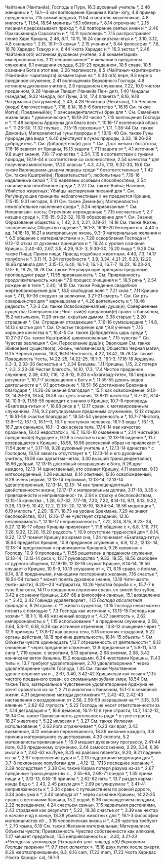 Чайтанья (Чаитанйа), Господь в Пури, 16.3
духовный учитель *, 2.46 
женщины и *, 16.1—3 
как
воплощение Кришны в Кали- югу, 4.8
пример преданности, 7.15 
самый щедрый, 11.54 
спаситель мошенников, 4.8 
милость *, 11.54, 18.54 
молитвы *,6.1 
обитель *, 8.14 
отречение *, 2.15
писания предсказывают приход *, 4.8 
повторение святых имен и *, 2.46 
Пракашананда Сарасвати и *, 10.11 
проповедь *, 7.15
распространяет пение Харе Кришна, 2.46, 8.11, 10.11, 16.24 
санкиртана-ягья и *, 3.10, 3.12, 4.8 
санньяса *, 2.15, 16.1—3 
семья *, 2.15
ученики *, 6.44 
философия *, 7.8, 18.78 
Харидас Тхакур и », 6.44 
Чхота Харидас и *, 16.3 
экстаз *, 2.46 
Чайтанья о(б)
истинном духовном учителе, 2.8 
комментариях имперсоналистов, 2.12 
непривязанное™ и желании в преданном служении, 6.1 
очищении сердца, 6.20-23 
преданном, 10.5 
славе, 10.5
сознании Бога в этот век, 3.26 
терпимости, 8.5
«Чайтанья-чаритамрита» (Чаитанйа- чаритамрта) комментарии на *, 9.34 
о(б)
вере, 9.3
вере в преданное служение, 2.41 
воплощениях Верховного Господа, 4.8
истинном духовном учителе, 2.8 
преданном служении, 7.22, 10.9 
чистом преданном, 9.28 
Чанакья Пандит (Чанакйа Пан- дит), 1.40
Чандалы (чандалы), 9.32 
Чандра, бог Луны, 3.14, 17.4 
планета *, 8.16, 9.18 
Чатурмасья (чатурмаейа), 2.43, 4.28 
Чекитана (Чекитана), 1.5 
Человек (люди)
благочестивые *, 7.16, 8.14, 16.5-6 
богатство *, 16.16
См. также Йог(и); Преданный(е); Т рансценденталист(ы) брак для *.
	См. Семейная жизнь виды *
демонические *, 16.19-20 
число *, 7.15
воплощения Господа и *, 11.48 
вопросы Арджуны для блага всех *, 10.16-17
вселенский образ и *, 11.26-30, 11.32
глупые ., 7.15-15 
греховные *, 1.11, 1.36-44
См. также Демон(ы); Материалисты)
гуны природы и *, 18.19-40 
	См. также Гуны природы два вида *, 6.40
действуют в гунах природы, 3.33, 18.26-28
добродетель *.
	См. Добродетель(и)
долг *.
	См. Долг
желают богатства, 7.16-16
зависят от Кришны, 15.13
защита *, 7.11
защита от *, 4.1
источник *, 9.8
ищут знания, 7.16-17
качества *, 2.54, 7.15
в соответствии с гунами природы, 18.19-44
в соответствии со склонностями, 2.54
качества * для получения милостыни, 17.20
классы *, 4.3, 4.15, 7.13, 9.32-33, 16.6 
	См. также Варнашрама-дхарма лидеры среди *
безответственные *, 1.42 
	См. также Кшатрий(и); Правительство^); любопытные *, 7.16-16 
наделенные силой *, 7.10 
наделены особыми способностями, 2.54
насилие как неизбежное среди *, 2.27 
	См. также Война; Насилие; Убийство животных; Убийцы наставления писаний для *.
	См. Регулирующие принципы неблагочестивые » не предаются Кришне, 7.15-15, 9.31 
негодяи, 9.31
См. также Демон(ы); Материалисты)
нежелательное население среди *, 3.24
непривязанные *.
	См. Непривязан- ность; Отречение нерожденные *, 7.15 
несчастные *, 2.7 
низшие среди », 7.15-15, 9.32-32, 16.19
образование для *.
	См. Знание; Образование
общество «, 1.42, 2.4, 2.21, 3.19-21, 14.16
См. также Жизнь, человеческая; Общество
падение *, 16.1-3, 16.19-20 
безверие и «, 4.40 
в ад, 14.18-18, 16.21
в материальную жизнь, 9.3-3 
материальные желания и *, 6.5 
общение с материалистами и », 7.28
оскорбления Господа и *, 9.12-12 
отказ от духовных принципов и *, 16.24
с уровня сознания Кришны, 2.40-40, 2.67, 3.5, 4.29, 9.3- 3, 9.30-30, 15.20 
пища *, 9.26
См. также Пища; Прием пищи; Прасад
подобные животным, 4.40, 7.3, 14.17 
полубоги и *, 3.11-11, 3.24 
потребности *, 3.9, 3.34, 4.21-21, 6.23, 12.20, 18.66
правила для *, 3.15-15, 6.40, 16.1-3, 16.1-3, 16.7-7, 16.22, 16.23-24, 17.5- 6, 18.25, 18.78 
	См. также Регулирующие принципы
преданные проповедуют ради *, 11.55
привязанность *.
	См. Привязанность продолжительность жизни *,7.9 
процесс очищения и *, 18.5 
речь *, 2.54
рождение в теле *, 2.40, 14.15 
	См. также Рождение свадебное жертвоприношение для *, 18.5
свободная воля *, 7.21 
сила *, 7.11
Кришна как *, 7.11, 10-36
следуют за великими, 3.21-21 
	 смерть *.
	См.
	См.рть совершенство для * варнашрама и *, 4.26 
деятельность и *, 18.46 
редкость *, 7.3-3 
Си. также Освобожденная(ые) душа(и); Совершенные существа; Совершенство; Чис- тый(е) преданный(е)
сравн. с
баньяном, 15.2 
мотыльком, 11.29 
огнем, скрытым дымом, 3.38 
старые *, 2.20 
страдания *.
	См. Страдания страдающие *, 7.16-16 
сумасшедшие *, 14.8, 14.13 
счастье для *.
	См. Счастье
творение для *,9.8 
ученые *, 7.15
хорошие качества в *, 10.4-5 
Си. также Добродетель царь среди *, 10.27-27 
Си. также Кшатрий(и) цивилизованные *, 7.15 
чувства *. Си. Чувства эволюция *.
	См. Переселение душ(и); Эволюция
См. также Живое(ые) существо(а); Жизнь, человеческая; Общество Черная магия, 9.25 
Черный рынок, 16.3, 16.16 
Честность, 4.22, 18.42, 18.78 
Си. также Правдивость Честь, 14.22-25, 14.22-25, 16.1-3, 16.1-3, 17.18-18 
Арджуны, 2.3-3, 2.33-36 
бесчестье и *, 2.34 
Бхишмы, 1.11 
Кришны, 1.15, 2.2 
потеря *, 2.3, 2.33-36 
Чистая благость, 14.10, 17.3, 17.4 
Чистое преданное служение, 2.39, 4.10, 7.16, 12.8-12, 9.20 
в «Бхагавад-гите», 18.1 
вера как результат *, 10.7-7 
возвращение к Богу и *, 11.55-55 
девять видов деятельности в *, 9.1 
достижение *, 18.51-56 
достижение Брахмана благодаря *, 14.26-26 
знание благодаря *, 15.11 
как освобождение, 9.13-13, 14.26-26, 18.54, 18.58
как цель знания, 13.8-12 
качества *, 6.7-32, 8.14-14, 10.9-9, 11.55-55
приводит к знанию о Кришне, 10.7-8 
проповедь «Бхагавад-гиты» и *, 18.68 
риск в *, 12.17 
сравн. с
мотивированным служением, 7.16, 9.2
регулируемым преданным служением, 12.12 
стадии *, 18.51-56 
счастье благодаря *, 18.54-54 
уверенность и *, 10.7-7 
Чистота, 13.8—12, 16.1-3, 16.1—3, 16.7 
в поступках человека, 16.1-3 
виды *, 16.1-3, 16.7 
для санньяси, 16.1—3
как аскеза тела, 17,14-14 
как качество брахмана, 18.42 
недостаток », 16.7, 16.10-10 
омовение и *, 2.14 
Чистый(е) преданный(е) будущее », 9.28 
в счастье и горе, 12.13-16 
видение *, 11.7
возвращается к Кришне , 18.55, 18.56 
вселенский образ не привлекает *, 11.54
долг и *, 3.17-18, 9.28 
духовный учитель и *, 12.13-14 
единство * с Господом, 18.54 
зависть отсутствует в *, 12.13-14 
и его духовный учитель, 18.56 
как
адхъятма-четас, 3.30 
высший трансценденталист, 18.66 
добрый, 12.13-15 
достойный возвращения к Богу, 9.26
друг каждого, 12.13-14 
единственный, кто сознает Кришну, 4.11 
махатма, 9.13 
мягкосердечный, 1.28 
нишкама, 8.14 
опытный, 12.16 
освобожденный, 9.28 
очень редкий, 12.13-14 
терпимый, 12.13-14, 12.13-14 
удовлетворенный, 12.13-14, 12.13- 14
как трансцендентный
к двойственности жизни, 12.17-17 
к материальным долгам, 3.17-18, 3.35
к привязанности и непривязаннос- ти, 2.64
к страху и беспокойствам, 12.15-15
качества ., 1.28, 6.7-32, 7.17-18, 7.20, 7.22, 8.14-14, 9.11, 9.13, 9.22, 9.28, 10.9-9, 10.42, 12.2, 12.13- 20, 12.18-19, 18.54-54, 18.56
медитация *, 6.19 
милость *, 2.29, 18.71, 18.73 
на уровне Брахмана, 7.29 
не знают беспокойства, 10.11, 12.16-17
не чувствует страданий, 12.16 
независимость *, 12.16-17 
непривязанность *, 7.22, 8.14, 8.15, 8.23- 24, 8.27, 12.16-17 
образ Кришны привлекает *, 11.8 
общение с «, 6.8, 7.16, 7.17, 7.28, 9.32, 12.20, 15.20 
редкость *, 10.9
отсутствие трудностей для *, 8.14, 9.22, 12.17
помнит Кришну во время сна, 1.24 
понимает «Бхагавад-гиту», 18.64 
предается Кришне, 10.9 
преданное служение », 6.8, 12.2, 12.13- 14, 12.13-14
предложения » принимаются Кришной, 9.26
привязан к Господу, 10.9-9 
проповедь *, 11.55 
решителен в преданном служении, 12.13-14, 12.13-14 
риск «, 12.17
руководство *, 9.32, 18.55, 18.56 
свободен от дурного общения, 12.18-19, 12.18-19 
служит Кришне, 8.14-14, 18.56 
слушает о Кришне, 10.9-9, 10.19 
слушание от », 7.1, 8.15 
сравн. с
йогами, 8.14, 8.16 
преданными, имеющими посторонние желания, 7.16 
счастье *, 18.54-54 
только * может понять духовное знание, 13.19
Чити-шакти (чити-шакти), 6.20—23
Читраратха, 10.26
Чувства
борьба с », 15.7-7 
в гуне благости, 14.11 
в преданном служении сравн. со змеей без зубов, 3.42 
в сознании Кришны, 2.67-68 
в философии санкхьи, 15.1 
вожделение и *, 3.40, 3.42 
Говинда удовлетворяет *, 1.15 
Господа
абсолютная природа »*, 9.26 
сравн. с ** живого существа, 13.15 
Господа невозможно познать с помощью *, 7.3
Господь как источник », 13.15-15 
Господь как хозяин *, 18.1-1, 18.46 
жизненный воздух и *, 4.27 
занятость », 2.62 
имперсоналисты о *, 1.15
использование * в преданном служении, 2.58, 2.64, 5.8-11, 6.18, 6.26
как истинное отречение, 13.8-12 
очищение через *, 12.9 
примеры *, 13.8-12 
как
ворота тела, 5.13 
источник страданий, 5.22 
органы действия, 18.18 
причина деятельности, 18.14-15 
объекты *.
	См. Объекты чувств одиннадцать *,13.7 
отрешенность от деятельности *, 8.12 
очищение * через преданное служение, 12.9
преданные и *, 5.8-11, 5.13 
сила *, 7.19 
сравн. с
воротами, 5.13 
врагами, 2.68 
змеями, 2.58, 3.42 
кончиками веток баньяна, 15.2 
лошадьми, 6.34 
чувствами Кришны, 11.43 
типы », 13.7
требуют удовлетворения, 2.70 
удовлетворение *
через удовлетворение чувств Господа, 1.35
См. также Чувственное удовлетворение
ум и ., 2.67, 3.40, 3.42-42 
Хришикеши как хозяин *,1.15 
чистого преданного сравн. со сломанными зубами змеи, 18.54 
	См. также Тело, материальное Чувственное удовлетворение Арджуна не хочет сражаться из-за *, 2.71
в аналогии с баньяном, 15.1-2 
в семейной жизни, 4.31 
ведические
методы достижения **, 2.42-43, 2.42-43
наставления о воздержании от 2.58, 2.59-59 
разрешения на **, 3.15, 3.16 
влияние *, 2.62-62 
глупость *, 5.22
Господь не несет ответственности за *, 4.14
деградация и *, 16.9 
демонов, 16.11-12
в гуне страсти, 14.7, 14.12-12, 18.34
См. также Привязанность деятельность ради * в гуне страсти, 18.27 
животное *, 5.22 
иллюзия и *, 3.27
См. также Иллюзия использование *, 2.63 
йога ограничивает *, 6.23 
как
враг, 3.43 
временное, 4.12 
жевание пережеванного, 18.36 
желание каждого, 3.8 
причина материального существования, 4.30 
слепота, 5.2
материалисты привязаны к *, 16.9 
мешает
духовному прогрессу, 2.41-44 
йоге, 6.36
преданному служению, 2.44 
самоосознанию, 2.29, 3.34, 6.36
мысли о *, 2.62-62 
на Луне, 8.25
на райских планетах, 9.20, 9.21 
падение из-за *, 2.67 
переселение души и *, 2.13 
подражание медитации для *, 3.7-8 
поклонение полубогам для ., 4.12-12, 17.13 
последнее желание *, 2.39 
последствия *, 2.38 
	См. также Карма потеря разума из-за *, 2.67 
преданные трансцендентны к ., 2.55-64, 2.68-71 
предел *, 1.35 
прием пищи и *, 3.13-13, 6.16-16
причина *, 2.62-62 
пять *, 13.7
раздел карма-канда Вед о *, 2.43, 2.45
разум для *, 2.69 
регулируемое *, 3.41-41 
непривязанность к *, 3.34 
сравн. с путешествием по ровной дороге, 3.34 
роль ума в *, 3.40 
свобода от * через сознание Кришны, 14.22-25
сравн. с
веточками баньяна, 15.2 
водой, 6.36
наслаждением плодами, 2.22 
перееданием, 4.24 
счастьем свиньи, 7.15 
ядовитыми растениями, 2.43 
страдания как результат *, 5.22, 18.38
счастье от *, 3.39
как нектар в начале и яд в конце, 18.38
убийство животных для *, 16.1-3 
философия материалистов об ., 3.16
человеческая жизнь и *, 4.26 
чувства требуют *, 2.70 
языка, 6.16
См. также Желания материальные; Материализм; Объекты чувств; Привязанность Чувство собственности как иллюзия, 7.27 
мешает предаться, 15.5 
непривязанность к *, 3.30, 4.21-23 «Чхандогья-упанишад» (Чхандогйа-упа- нишад) о(б)
Верховном Господе творении **, 9.7 
трех аспектах »*, 15.18 
двух путях после
	 смерти, 8.26 
жертвоприношении, 8.3, 8.16 
cam, 17.23 
mam, 17.23
Чхота Харидас (Чхота Харида- са), 16.1-3